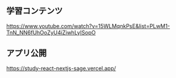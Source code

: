 ## 学習コンテンツ

https://www.youtube.com/watch?v=15WLMqnkPsE&list=PLwM1-TnN_NN6fUhOoZyU4iZiwhLyISopO

## アプリ公開

https://study-react-nextjs-sage.vercel.app/
